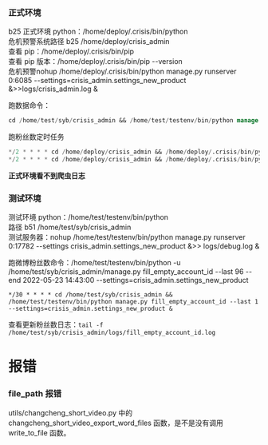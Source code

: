 
### 正式环境 

b25 正式环境 python：/home/deploy/.crisis/bin/python    
危机预警系统路径 b25 /home/deploy/crisis_admin    
查看 pip：/home/deploy/.crisis/bin/pip    
查看 pip 版本：/home/deploy/.crisis/bin/pip --version     
危机预警nohup /home/deploy/.crisis/bin/python manage.py runserver 0:6085 --settings=crisis_admin.settings_new_product &>>logs/crisis_admin.log &   

跑数据命令：  

```sql  
cd /home/test/syb/crisis_admin && /home/test/testenv/bin/python manage.py fill_empty_account_id --last 1230 --end "2022-06-10 16:30:00" --settings=crisis_admin.settings_new_product &>> logs/daily12.log &
```   

跑粉丝数定时任务   
```sql   
*/2 * * * * cd /home/deploy/crisis_admin && /home/deploy/.crisis/bin/python manage.py fill_empty_account_id --last 0.067 --settings=crisis_admin.settings_new_product &   
*/2 * * * * cd /home/deploy/crisis_admin && /home/deploy/.crisis/bin/python manage.py fill_empty_account_id --last 0.067 --daily12 --settings=crisis_admin.settings_new_product &  
```  


**正式环境看不到爬虫日志**  


### 测试环境  

测试环境 python：/home/test/testenv/bin/python   
路径 b51 /home/test/syb/crisis_admin   
测试服务器：nohup /home/test/testenv/bin/python manage.py runserver 0:17782 --settings crisis_admin.settings_new_product &>> logs/debug.log &     

跑微博粉丝数命令：/home/test/testenv/bin/python -u /home/test/syb/crisis_admin/manage.py fill_empty_account_id --last 96 --end 2022-05-23 14:43:00 --settings=crisis_admin.settings_new_product   

`*/30 * * * * cd /home/test/syb/crisis_admin && /home/test/testenv/bin/python manage.py fill_empty_account_id --last 1 --settings=crisis_admin.settings_new_product &`   

查看更新粉丝数日志：`tail -f /home/test/syb/crisis_admin/logs/fill_empty_account_id.log`   


# 报错  

### file_path 报错  

utils/changcheng_short_video.py 中的 changcheng_short_video_export_word_files 函数，是不是没有调用 write_to_file 函数。     



